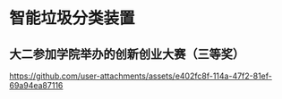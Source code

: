 # 智能垃圾分类装置
## 大二参加学院举办的创新创业大赛（三等奖）

https://github.com/user-attachments/assets/e402fc8f-114a-47f2-81ef-69a94ea87116

